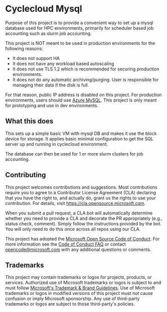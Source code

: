 # Cyclecloud Mysql

Purpose of this project is to provide a convenient way to set up a mysql database used for HPC environments, primarily for scheduler based job accounting such as slurm job accounting.

This project is NOT meant to be used in production environments for the following reasons:
- It does not support HA
- It does not have any workload based autoscaling
- It does not use TLS 1.2 which is recommended for securing production environments.
- It does not do any automatic archiving/purging. User is responsible for managing their data if the disk is full.

For that reason, public IP address is disabled on this project.
For production environments, users should use [Azure MySQL](https://learn.microsoft.com/en-us/azure/mysql/flexible-server/overview).
This project is only meant for prototyping and use in dev environments.

## What this does

This sets up a simple basic VM with mysql DB and makes it use the block device for storage. It applies basic minimal configuration to get the SQL server up and running in cyclecloud environment.

The database can then be used for 1 or more slurm clusters for job accounting.

## Contributing

This project welcomes contributions and suggestions.  Most contributions require you to agree to a
Contributor License Agreement (CLA) declaring that you have the right to, and actually do, grant us
the rights to use your contribution. For details, visit https://cla.opensource.microsoft.com.

When you submit a pull request, a CLA bot will automatically determine whether you need to provide
a CLA and decorate the PR appropriately (e.g., status check, comment). Simply follow the instructions
provided by the bot. You will only need to do this once across all repos using our CLA.

This project has adopted the [Microsoft Open Source Code of Conduct](https://opensource.microsoft.com/codeofconduct/).
For more information see the [Code of Conduct FAQ](https://opensource.microsoft.com/codeofconduct/faq/) or
contact [opencode@microsoft.com](mailto:opencode@microsoft.com) with any additional questions or comments.

## Trademarks

This project may contain trademarks or logos for projects, products, or services. Authorized use of Microsoft 
trademarks or logos is subject to and must follow 
[Microsoft's Trademark & Brand Guidelines](https://www.microsoft.com/en-us/legal/intellectualproperty/trademarks/usage/general).
Use of Microsoft trademarks or logos in modified versions of this project must not cause confusion or imply Microsoft sponsorship.
Any use of third-party trademarks or logos are subject to those third-party's policies.

